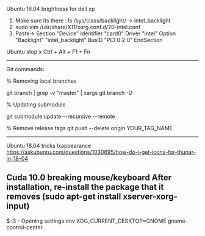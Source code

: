 Ubuntu 16.04 brightness for dell xp
1. Make sure its there : ls /sys/class/backlight/ -> intel_backlight
2. sudo vim /usr/share/X11/xorg.conf.d/20-intel.conf
3. Paste-> Section "Device" Identifier "card0" Driver "intel" Option "Backlight" "intel_backlight" BusID "PCI:0:2:0" EndSection



Ubuntu stop x
Ctrl + Alt + F1 + Fn



--------------------------------------------------
Git commands:

% Removing local branches

git branch | grep -v "master" | xargs git branch -D 

% Updating submodule

git submodule update --recursive --remote

% Remove release tags
git push --delete origin YOUR_TAG_NAME


--------------------------------------------------
Ubuntu 18.04 tricks
lxappearance
https://askubuntu.com/questions/1030695/how-do-i-get-icons-for-thunar-in-18-04

Cuda 10.0 breaking mouse/keyboard
After installation, re-install the package that it removes (sudo apt-get install xserver-xorg-input)
--------------------------------------------------
$ i3 - Opening settings
env XDG_CURRENT_DESKTOP=GNOME gnome-control-center


